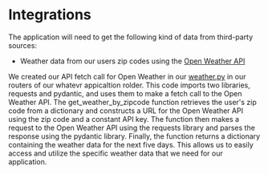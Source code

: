 # Integrations

The application will need to get the following kind of data from third-party sources:

- Weather data from our users zip codes using the [Open Weather API](https://openweathermap.org/api)

We created our API fetch call for Open Weather in our [weather.py](whatevr/api/routers/weather.py) in our routers of our whatevr appicaltion rolder. This code imports two libraries, requests and pydantic, and uses them to make a fetch call to the Open Weather API. The get_weather_by_zipcode function retrieves the user's zip code from a dictionary and constructs a URL for the Open Weather API using the zip code and a constant API key. The function then makes a request to the Open Weather API using the requests library and parses the response using the pydantic library. Finally, the function returns a dictionary containing the weather data for the next five days. This allows us to easily access and utilize the specific weather data that we need for our application.
